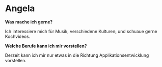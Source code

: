 # Angela

**Was mache ich gerne?**

Ich interessiere mich für Musik, verschiedene Kulturen, und schuaue gerne Kochvideos.

**Welche Berufe kann ich mir vorstellen?**

Derzeit kann ich mir nur etwas in die Richtung Applikationsentwicklung vorstellen.
